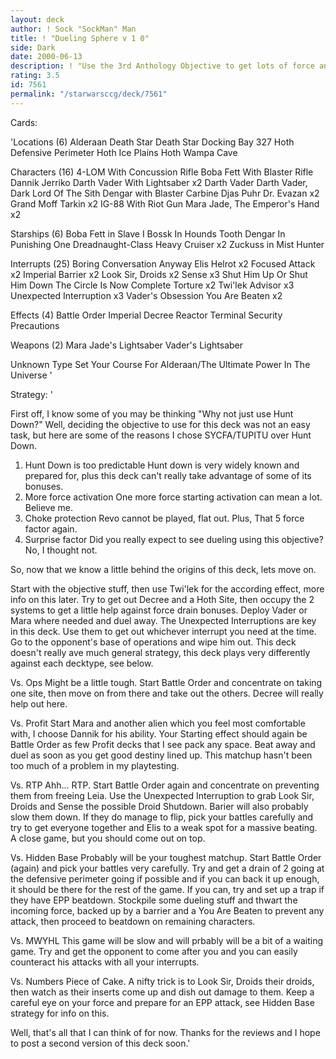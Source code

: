 ```yaml
---
layout: deck
author: ! Sock "SockMan" Man
title: ! "Dueling Sphere v 1 0"
side: Dark
date: 2000-06-13
description: ! "Use the 3rd Anthology Objective to get lots of force and for force choke. Proceed to lay the smackdown"
rating: 3.5
id: 7561
permalink: "/starwarsccg/deck/7561"
---
```

Cards: 

'Locations (6)
Alderaan
Death Star
Death Star Docking Bay 327
Hoth Defensive Perimeter
Hoth Ice Plains
Hoth Wampa Cave

Characters (16)
4-LOM With Concussion Rifle
Boba Fett With Blaster Rifle
Dannik Jerriko
Darth Vader With Lightsaber  x2
Darth Vader
Darth Vader, Dark Lord Of The Sith
Dengar with Blaster Carbine
Djas Puhr
Dr. Evazan  x2
Grand Moff Tarkin  x2
IG-88 With Riot Gun
Mara Jade, The Emperor's Hand	x2

Starships (6)
Boba Fett in Slave I
Bossk In Hounds Tooth
Dengar In Punishing One
Dreadnaught-Class Heavy Cruiser  x2
Zuckuss in Mist Hunter

Interrupts (25)
Boring Conversation Anyway
Elis Helrot  x2
Focused Attack	x2
Imperial Barrier  x2
Look Sir, Droids  x2
Sense  x3
Shut Him Up Or Shut Him Down
The Circle Is Now Complete
Torture  x2
Twi'lek Advisor  x3
Unexpected Interruption  x3
Vader's Obsession
You Are Beaten	x2

Effects (4)
Battle Order
Imperial Decree
Reactor Terminal
Security Precautions

Weapons (2)
Mara Jade's Lightsaber
Vader's Lightsaber

Unknown Type
Set Your Course For Alderaan/The Ultimate Power In The Universe '

Strategy: '

First off, I know some of you may be thinking "Why not just use Hunt Down?" Well, deciding the objective to use for this deck was not an easy task, but here are some of the reasons I chose SYCFA/TUPITU over Hunt Down.
1. Hunt Down is too predictable
Hunt down is very widely known and prepared for, plus this deck can't really take advantage of some of its bonuses.
2. More force activation
One more force starting activation can mean a lot. Believe me.
3. Choke protection
Revo cannot be played, flat out. Plus, That 5 force factor again.
4. Surprise factor
Did you really expect to see dueling using this objective? No, I thought not.

So, now that we know a little behind the origins of this deck, lets move on.

Start with the objective stuff, then use Twi'lek for the according effect, more info on this later. Try to get out Decree and a Hoth Site, then occupy the 2 systems to get a little help against force drain bonuses. Deploy Vader or Mara where needed and duel away. The Unexpected Interruptions are key in this deck. Use them to get out whichever interrupt you need at the time.
Go to the opponent's base of operations and wipe him out. This deck doesn't really ave much general strategy, this deck plays very differently against each decktype, see below.

Vs. Ops
Might be a little tough. Start Battle Order and concentrate on taking one site, then move on from there and take out the others. Decree will really help out here.

Vs. Profit
Start Mara and another alien which you feel most comfortable with, I choose Dannik for his ability. Your Starting effect should again be Battle Order as few Profit decks that I see pack any space. Beat away and duel as soon as you get good destiny lined up. This matchup hasn't been too much of a problem in my playtesting.

Vs. RTP
Ahh... RTP. Start Battle Order again and concentrate on preventing them from freeing Leia. Use the Unexpected Interruption to grab Look Sir, Droids and Sense the possible Droid Shutdown. Barier will also probably slow them down. If they do manage to flip, pick your battles carefully and try to get everyone together and Elis to a weak spot for a massive beating. A close game, but you should come out on top.

Vs. Hidden Base
Probably will be your toughest matchup. Start Battle Order (again) and pick your battles very carefully. Try and get a drain of 2 going at the defensive perimeter going if possible and if you can back it up enough, it should be there for the rest of the game. If you can, try and set up a trap if they have EPP beatdown. Stockpile some dueling stuff and thwart the incoming force, backed up by a barrier and a You Are Beaten to prevent any attack, then proceed to beatdown on remaining characters.

Vs. MWYHL
This game will be slow and will prbably will be a bit of a waiting game. Try and get the opponent to come after you and you can easily counteract his attacks with all your interrupts.

Vs. Numbers
Piece of Cake. A nifty trick is to Look Sir, Droids their droids, then watch as their inserts come up and dish out damage to them. Keep a careful eye on your force and prepare for an EPP attack, see Hidden Base strategy for info on this.

Well, that's all that I can think of for now. Thanks for the reviews and I hope to post a second version of this deck soon.'
